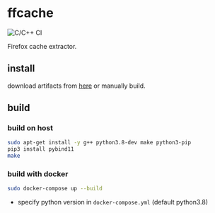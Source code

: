 # ffcache

![C/C++ CI](https://github.com/shosatojp/ffcache/workflows/C/C++%20CI/badge.svg)

Firefox cache extractor.

## install

download artifacts from [here](https://github.com/shosatojp/ffcache/actions) or manually build.

## build

### build on host

```sh
sudo apt-get install -y g++ python3.8-dev make python3-pip
pip3 install pybind11
make
```

### build with docker

```sh
sudo docker-compose up --build
```

* specify python version in `docker-compose.yml` (default python3.8)
